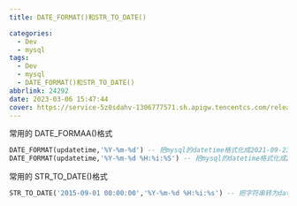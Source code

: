 ```yaml
---
title: DATE_FORMAT()和STR_TO_DATE()

categories:
  - Dev
  - mysql
tags:
  - Dev
  - mysql
  - DATE_FORMAT()和STR_TO_DATE()
abbrlink: 24292
date: 2023-03-06 15:47:44
cover: https://service-5z0sdahv-1306777571.sh.apigw.tencentcs.com/release/?uuid=100425c3afd841b4844c0d27e254c860
---
```


常用的 DATE_FORMAA()格式

```sql
DATE_FORMAT(updatetime,'%Y-%m-%d') -- 把mysql的datetime格式化成2021-09-23的字符串格式
DATE_FORMAT(updatetime,'%Y-%m-%d %H:%i:%S') -- 把mysql的datetime格式化成2021-09-07 09:30:37的字符串格式
```

常用的 STR_TO_DATE()格式

```sql
STR_TO_DATE('2015-09-01 00:00:00','%Y-%m-%d %H:%i:%s') -- 把字符串转为datetimeg
```
